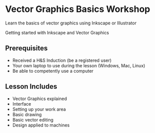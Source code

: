 # Vector Graphics Basics Workshop
Learn the basics of vector graphics using Inkscape or Illustrator

Getting started with Inkscape and Vector Graphics

## Prerequisites 
* Received a H&S Induction (be a registered user)
* Your own laptop to use during the lesson (Windows, Mac, Linux)
* Be able to competently use a computer

## Lesson Includes
* Vector Graphics explained
* Interface
* Setting up your work area
* Basic drawing
* Basic vector editing
* Design applied to machines

